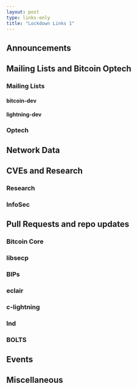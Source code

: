 ```yaml
---
layout: post
type: links-only
title: "Lockdown Links 1"
---
```


## Announcements

## Mailing Lists and Bitcoin Optech

### Mailing Lists

#### bitcoin-dev

#### lightning-dev

### Optech

## Network Data

## CVEs and Research

### Research

### InfoSec

## Pull Requests and repo updates

### Bitcoin Core

### libsecp

### BIPs

### eclair

### c-lightning

### lnd

### BOLTS

## Events

## Miscellaneous
